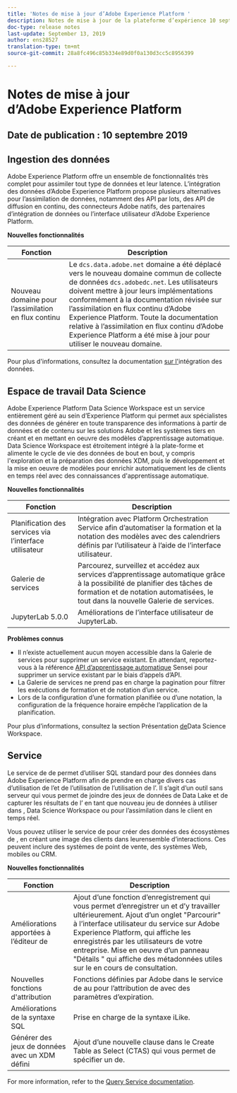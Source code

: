 ```yaml
---
title: 'Notes de mise à jour d’Adobe Experience Platform '
description: Notes de mise à jour de la plateforme d’expérience 10 septembre 2019
doc-type: release notes
last-update: September 13, 2019
author: ens28527
translation-type: tm+mt
source-git-commit: 28a8fc496c85b334e89d0f0a130d3cc5c8956399

---
```



# Notes de mise à jour d’Adobe Experience Platform

## Date de publication : 10 septembre 2019

## Ingestion des données

Adobe Experience Platform offre un ensemble de fonctionnalités très complet pour assimiler tout type de données et leur latence. L’intégration des données d’Adobe Experience Platform propose plusieurs alternatives pour l’assimilation de données, notamment des API par lots, des API de diffusion en continu, des connecteurs Adobe natifs, des partenaires d’intégration de données ou l’interface utilisateur d’Adobe Experience Platform.

**Nouvelles fonctionnalités**

| Fonction | Description |
| ----------- | ---------- |
| Nouveau domaine pour l’assimilation en flux continu | Le `dcs.data.adobe.net` domaine a été déplacé vers le nouveau domaine commun de collecte de données `dcs.adobedc.net`. Les utilisateurs doivent mettre à jour leurs implémentations conformément à la documentation révisée sur l’assimilation en flux continu d’Adobe Experience Platform. Toute la documentation relative à l’assimilation en flux continu d’Adobe Experience Platform a été mise à jour pour utiliser le nouveau domaine. |

Pour plus d&#39;informations, consultez la documentation [sur l&#39;](../../ingestion/home.md)intégration des données.

## Espace de travail Data Science

Adobe Experience Platform Data Science Workspace est un service entièrement géré au sein d’Experience Platform qui permet aux spécialistes des données de générer en toute transparence des informations à partir de données et de contenu sur les solutions Adobe et les systèmes tiers en créant et en mettant en oeuvre des modèles d’apprentissage automatique. Data Science Workspace est étroitement intégré à la plate-forme et alimente le cycle de vie des données de bout en bout, y compris l&#39;exploration et la préparation des données XDM, puis le développement et la mise en oeuvre de modèles pour enrichir automatiquement les  de clients en temps réel avec des connaissances d&#39;apprentissage automatique.

**Nouvelles fonctionnalités**

| Fonction | Description |
| -----------| ---------- |
| Planification des services via l’interface utilisateur | Intégration avec Platform Orchestration Service afin d’automatiser la formation et la notation des modèles avec des calendriers définis par l’utilisateur à l’aide de l’interface utilisateur. |
| Galerie de services | Parcourez, surveillez et accédez aux services d’apprentissage automatique grâce à la possibilité de planifier des tâches de formation et de notation automatisées, le tout dans la nouvelle Galerie de services. |
| JupyterLab 5.0.0 | Améliorations de l’interface utilisateur de JupyterLab. |

**Problèmes connus**

* Il n’existe actuellement aucun moyen accessible dans la Galerie de services pour supprimer un service existant. En attendant, reportez-vous à la référence [API d’apprentissage automatique](https://www.adobe.io/apis/experienceplatform/home/api-reference.html#!acpdr/swagger-specs/sensei-ml-api.yaml) Sensei pour supprimer un service existant par le biais d’appels d’API.
* La Galerie de services ne prend pas en charge la pagination pour filtrer les exécutions de formation et de notation d’un service.
* Lors de la configuration d’une formation planifiée ou d’une notation, la configuration de la fréquence horaire empêche l’application de la planification.

Pour plus d’informations, consultez la section Présentation [de](../../data-science-workspace/home.md)Data Science Workspace.

## Service 

Le service de  de permet d’utiliser SQL standard pour des données  dans Adobe Experience Platform afin de prendre en charge divers cas d’utilisation de l’et de l’utilisation de l’utilisation de l’. Il s’agit d’un outil sans serveur qui vous permet de joindre des jeux de données de Data Lake et de capturer les résultats de l’ en tant que nouveau jeu de données à utiliser dans , Data Science Workspace ou pour l’assimilation dans le  client en temps réel.

Vous pouvez utiliser le service de  pour créer des données  des écosystèmes de , en créant une image des clients dans leurensemble d’interactions. Ces  peuvent inclure des systèmes de point de vente, des systèmes Web, mobiles ou CRM.

**Nouvelles fonctionnalités**

| Fonction | Description |
| -----------| ---------- |
| Améliorations apportées à l’éditeur de  | Ajout d’une fonction d’enregistrement qui vous permet d’enregistrer un  et d’y travailler ultérieurement. Ajout d’un onglet &quot;Parcourir&quot; à l’interface utilisateur du service  sur Adobe Experience Platform, qui affiche les enregistrés par les utilisateurs de votre entreprise. Mise en oeuvre d’un panneau &quot;Détails &quot; qui affiche des métadonnées utiles sur le  en cours de consultation. |
| Nouvelles fonctions d&#39;attribution | Fonctions définies par Adobe dans le service de  au  pour l’attribution de  avec des paramètres d’expiration. |
| Améliorations de la syntaxe SQL | Prise en charge de la syntaxe iLike. |
| Générer des jeux de données avec un XDM défini  | Ajout d’une nouvelle clause dans le Create Table as Select (CTAS) qui vous permet de spécifier un  de. |

For more information, refer to the [Query Service documentation](../../query-service/home.md).